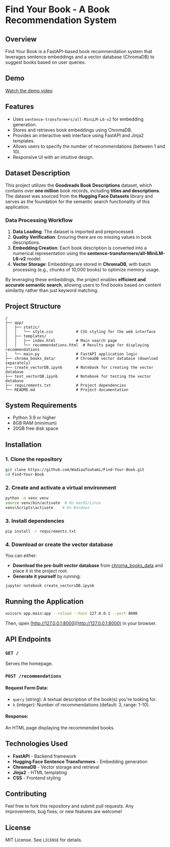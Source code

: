 # Find Your Book - A Book Recommendation System

## Overview
Find Your Book is a FastAPI-based book recommendation system that leverages sentence embeddings and a vector database (ChromaDB) to suggest books based on user queries.

## Demo
[Watch the demo video](https://drive.google.com/file/d/10J4raAzYOpViRX6447k6J87vv9A9HSe9/view?usp=sharing)

## Features
- Uses `sentence-transformers/all-MiniLM-L6-v2` for embedding generation.
- Stores and retrieves book embeddings using ChromaDB.
- Provides an interactive web interface using FastAPI and Jinja2 templates.
- Allows users to specify the number of recommendations (between 1 and 10).
- Responsive UI with an intuitive design.

## Dataset Description
This project utilizes the **Goodreads Book Descriptions** dataset, which contains over **one million** book records, including **titles and descriptions**. The dataset was sourced from the **Hugging Face Datasets** library and serves as the foundation for the semantic search functionality of this application.

### Data Processing Workflow
1. **Data Loading**: The dataset is imported and preprocessed.
2. **Quality Verification**: Ensuring there are no missing values in book descriptions.
3. **Embedding Creation**: Each book description is converted into a numerical representation using the **sentence-transformers/all-MiniLM-L6-v2** model.
4. **Vector Storage**: Embeddings are stored in **ChromaDB**, with batch processing (e.g., chunks of 10,000 books) to optimize memory usage.

By leveraging these embeddings, the project enables **efficient and accurate semantic search**, allowing users to find books based on content similarity rather than just keyword matching.


## Project Structure
```
/
├── app/
│   ├── static/
│   │   └── style.css          # CSS styling for the web interface
│   ├── templates/
│   │   ├── index.html         # Main search page
│   │   └── recommendations.html  # Results page for displaying recommendations
│   └── main.py                # FastAPI application logic
├── chroma_books_data/         # ChromaDB vector database (download separately)
├── create_vectorDB.ipynb      # Notebook for creating the vector database
├── test_vectorDB.ipynb        # Notebook for testing the vector database
├── requirements.txt           # Project dependencies
└── README.md                  # Project documentation
```

## System Requirements

- Python 3.9 or higher
- 8GB RAM (minimum)
- 20GB free disk space

## Installation

### 1. Clone the repository
```sh
git clone https://github.com/WadiaaTouhami/Find-Your-Book.git
cd Find-Your-Book
```

### 2. Create and activate a virtual environment
```sh
python -m venv venv
source venv/bin/activate  # On macOS/Linux
venv\Scripts\activate    # On Windows
```

### 3. Install dependencies
```sh
pip install -r requirements.txt
```

### 4. Download or create the vector database
You can either:
- **Download the pre-built vector database** from [chroma_books_data](https://drive.google.com/drive/folders/1-2l29QrB3uABGft0ofro4wGE9Qh8R4DG?usp=sharing) and place it in the project root.
- **Generate it yourself** by running:
```sh
jupyter notebook create_vectorsDB.ipynb
```

## Running the Application
```sh
uvicorn app.main:app --reload --host 127.0.0.1 --port 8000
```
Then, open [http://127.0.0.1:8000](http://127.0.0.1:8000) in your browser.


## API Endpoints
### `GET /`
Serves the homepage.

### `POST /recommendations`
#### Request Form Data:
- `query` (string): A textual description of the book(s) you're looking for.
- `k` (integer): Number of recommendations (default: 3, range: 1-10).

#### Response:
An HTML page displaying the recommended books.

## Technologies Used
- **FastAPI** - Backend framework
- **Hugging Face Sentence Transformers** - Embedding generation
- **ChromaDB** - Vector storage and retrieval
- **Jinja2** - HTML templating
- **CSS** - Frontend styling

## Contributing
Feel free to fork this repository and submit pull requests. Any improvements, bug fixes, or new features are welcome!

## License
MIT License. See `LICENSE` for details.
